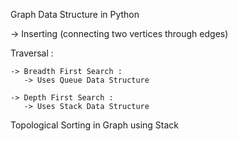 Graph Data Structure in Python

  -> Inserting (connecting two vertices through edges)

  Traversal :

    -> Breadth First Search :
       -> Uses Queue Data Structure

    -> Depth First Search :
       -> Uses Stack Data Structure

  Topological Sorting in Graph using Stack
